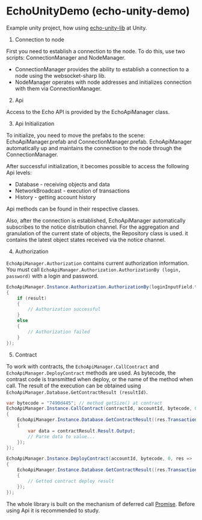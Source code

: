 # EchoUnityDemo (echo-unity-demo)

Example unity project, how using [echo-unity-lib](https://github.com/echoprotocol/echo-unity-lib) at Unity.



1.   Connection to node

First you need to establish a connection to the node. To do this, use two scripts: ConnectionManager and NodeManager.
- ConnectionManager provides the ability to establish a connection to a node using the websocket-sharp lib.
- NodeManager operates with node addresses and initializes connection with them via ConnectionManager.


2.  Api

Access to the Echo API is provided by the EchoApiManager class.

3. Api Initialization

To initialize, you need to move the prefabs to the scene: EchoApiManager.prefab and ConnectionManager.prefab. EchoApiManager automatically up and maintains the connection to the node through the ConnectionManager.

After successful initialization, it becomes possible to access the following Api levels:
- Database - receiving objects and data
- NetworkBroadcast - execution of transactions
- History - getting account history

Api methods can be found in their respective classes.

Also, after the connection is established, EchoApiManager automatically subscribes to the notice distribution channel. For the aggregation and granulation of the current state of objects, the Repository class is used. it contains the latest object states received via the notice channel.

4. Authorization

`EchoApiManager.Authorization` contains current authorization information. You must call `EchoApiManager.Authorization.AuthorizationBy (login, password)` with a login and password.

```c#
EchoApiManager.Instance.Authorization.AuthorizationBy(loginInputField.text, passwordInputField.text).Then(result =>
{
    if (result)
    {
        // Authorization successful
    }
    else
    {
        // Authorization failed
    }
});
```

5. Contract

To work with contracts, the `EchoApiManager.CallContract` and `EchoApiManager.DeployContract` methods are used. As bytecode, the contrast code is transmitted when deploy, or the name of the method when call. The result of the execution can be obtained using `EchoApiManager.Database.GetContractResult (resultId)`.

```c#
var bytecode = "7490d445"; // method getSize() at contract
EchoApiManager.Instance.CallContract(contractId, accountId, bytecode, 0, 0, res =>
{
    EchoApiManager.Instance.Database.GetContractResult((res.Transaction.OperationResults.First().Value as SpaceTypeId).Id).Then(contractResult =>
    {
        var data = contractResult.Result.Output;
        // Parse data to value...
    });
});
```

```c#
EchoApiManager.Instance.DeployContract(accountId, bytecode, 0, res =>
{
    EchoApiManager.Instance.Database.GetContractResult((res.Transaction.OperationResults.First().Value as SpaceTypeId).Id).Then(contractResult =>
    {
        // Getted contract deploy result
    });
});
```

The whole library is built on the mechanism of deferred call [Promise](https://en.wikipedia.org/wiki/Futures_and_promises). Before using Api it is recommended to study.
